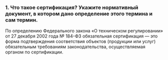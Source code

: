 

### 1.	Что такое сертификация? Укажите нормативный документ, в котором дано определение этого термина и сам термин.
По определению Федерального закона «О техническом регулировании» от 27 декабря 2002 года № 184-ФЗ обязательная сертификация — это форма подтверждения соответствия объектов (продукции или услуг) обязательным требованиям законодательства, осуществляемая органом по сертификации.